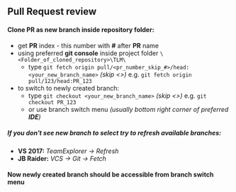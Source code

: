 
## Pull Request review


#### Clone PR as new branch inside repository folder:

* get __PR__ index - this number with __#__ after __PR__ name
* using preferred __git console__ inside project folder ``` \<Folder_of_cloned_repository>\TLM\ ```
  * type ```git fetch origin pull/<pr_number_skip_#>/head:<your_new_branch_name>``` _(skip <>)_ e.g. ```git fetch origin pull/123/head:PR_123```
* to switch to newly created branch:
  * type ```git checkout <your_new_branch_name>``` _(skip <>)_ e.g. ```git checkout PR_123```
  * or use branch switch menu _(usually bottom right corner of preferred __IDE__)_

##### If you don't see new branch to select try to refresh available branches:
 * __VS 2017:__ _TeamExplorer -> Refresh_
 * __JB Raider:__ _VCS -> Git -> Fetch_

#### Now newly created branch should be accessible from branch switch menu
